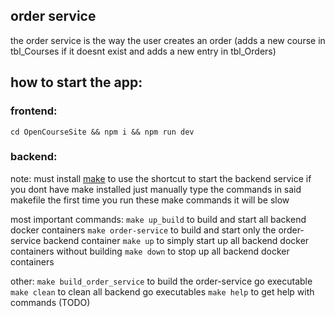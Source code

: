 ## order service

the order service is the way the user creates an order (adds a new course in tbl_Courses if it doesnt exist and adds a new entry in tbl_Orders)

## how to start the app:

### frontend:

`cd OpenCourseSite && npm i && npm run dev`

### backend:

note: must install [make](https://www.gnu.org/software/make/) to use the shortcut to start the backend service
if you dont have make installed just manually type the commands in said makefile
the first time you run these make commands it will be slow

most important commands:
`make up_build` to build and start all backend docker containers
`make order-service` to build and start only the order-service backend container
`make up` to simply start up all backend docker containers without building
`make down` to stop up all backend docker containers

other:
`make build_order_service` to build the order-service go executable
`make clean` to clean all backend go executables
`make help` to get help with commands (TODO)
